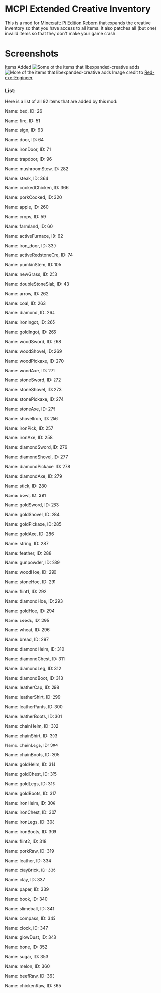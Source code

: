 # MCPI Extended Creative Inventory

This is a mod for [Minecraft: Pi Edition Reborn](https://gitea.thebrokenrail.com/TheBrokenRail/minecraft-pi-reborn) that expands the creative inventory so that you have access to all items. It also patches all (but one) invaild items so that they don't make your game crash.

# Screenshots

Items Added
![Some of the items that libexpanded-creative adds](https://camo.githubusercontent.com/fb511e85018e2ecb51013423a0ef12ab5a9a602b6915f166a1a994b75c6cf1c7/68747470733a2f2f63646e2e646973636f72646170702e636f6d2f6174746163686d656e74732f3734333538303739373837323736373036362f3931303332383834323033303238343830302f323032312d31312d31365f31392e34312e31302e706e67)
![More of the items that libexpanded-creative adds](https://camo.githubusercontent.com/8641e07b67f6c7f3009fb5afca6d8d3a5d06c0020095c92541685ca27e9bfcd7/68747470733a2f2f63646e2e646973636f72646170702e636f6d2f6174746163686d656e74732f3734333538303739373837323736373036362f3931303332383835383933373533363531322f323032312d31312d31365f31392e34312e31352e706e67)
Image credit to [Red-exe-Engineer](https://github.com/Red-exe-Engineer)

### List:
Here is a list of all 92 items that are added by this mod:

Name: bed, ID: 26

Name: fire, ID: 51

Name: sign, ID: 63

Name: door, ID: 64

Name: ironDoor, ID: 71

Name: trapdoor, ID: 96

Name: mushroomStew, ID: 282

Name: steak, ID: 364

Name: cookedChicken, ID: 366

Name: porkCooked, ID: 320

Name: apple, ID: 260

Name: crops, ID: 59

Name: farmland, ID: 60

Name: activeFurnace, ID: 62

Name: iron_door, ID: 330

Name: activeRedstoneOre, ID: 74

Name: pumkinStem, ID: 105

Name: newGrass, ID: 253

Name: doubleStoneSlab, ID: 43

Name: arrow, ID: 262

Name: coal, ID: 263

Name: diamond, ID: 264

Name: ironIngot, ID: 265

Name: goldIngot, ID: 266

Name: woodSword, ID: 268

Name: woodShovel, ID: 269

Name: woodPickaxe, ID: 270

Name: woodAxe, ID: 271

Name: stoneSword, ID: 272

Name: stoneShovel, ID: 273

Name: stonePickaxe, ID: 274

Name: stoneAxe, ID: 275

Name: shovelIron, ID: 256

Name: ironPick, ID: 257

Name: ironAxe, ID: 258

Name: diamondSword, ID: 276

Name: diamondShovel, ID: 277

Name: diamondPickaxe, ID: 278

Name: diamondAxe, ID: 279

Name: stick, ID: 280

Name: bowl, ID: 281

Name: goldSword, ID: 283

Name: goldShovel, ID: 284

Name: goldPickaxe, ID: 285

Name: goldAxe, ID: 286

Name: string, ID: 287

Name: feather, ID: 288

Name: gunpowder, ID: 289

Name: woodHoe, ID: 290

Name: stoneHoe, ID: 291

Name: flint1, ID: 292

Name: diamondHoe, ID: 293

Name: goldHoe, ID: 294

Name: seeds, ID: 295

Name: wheat, ID: 296

Name: bread, ID: 297

Name: diamondHelm, ID: 310

Name: diamondChest, ID: 311

Name: diamondLeg, ID: 312

Name: diamondBoot, ID: 313

Name: leatherCap, ID: 298

Name: leatherShirt, ID: 299

Name: leatherPants, ID: 300

Name: leatherBoots, ID: 301

Name: chainHelm, ID: 302

Name: chainShirt, ID: 303

Name: chainLegs, ID: 304

Name: chainBoots, ID: 305

Name: goldHelm, ID: 314

Name: goldChest, ID: 315

Name: goldLegs, ID: 316

Name: goldBoots, ID: 317

Name: ironHelm, ID: 306

Name: ironChest, ID: 307

Name: ironLegs, ID: 308

Name: ironBoots, ID: 309

Name: flint2, ID: 318

Name: porkRaw, ID: 319

Name: leather, ID: 334

Name: clayBrick, ID: 336

Name: clay, ID: 337

Name: paper, ID: 339

Name: book, ID: 340

Name: slimeball, ID: 341

Name: compass, ID: 345

Name: clock, ID: 347

Name: glowDust, ID: 348

Name: bone, ID: 352

Name: sugar, ID: 353

Name: melon, ID: 360

Name: beefRaw, ID: 363

Name: chickenRaw, ID: 365
